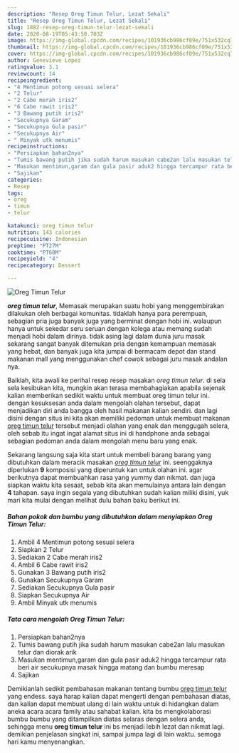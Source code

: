 ```yaml
---
description: "Resep Oreg Timun Telur, Lezat Sekali"
title: "Resep Oreg Timun Telur, Lezat Sekali"
slug: 1882-resep-oreg-timun-telur-lezat-sekali
date: 2020-08-19T05:43:50.703Z
image: https://img-global.cpcdn.com/recipes/101936cb986cf09e/751x532cq70/oreg-timun-telur-foto-resep-utama.jpg
thumbnail: https://img-global.cpcdn.com/recipes/101936cb986cf09e/751x532cq70/oreg-timun-telur-foto-resep-utama.jpg
cover: https://img-global.cpcdn.com/recipes/101936cb986cf09e/751x532cq70/oreg-timun-telur-foto-resep-utama.jpg
author: Genevieve Lopez
ratingvalue: 3.1
reviewcount: 14
recipeingredient:
- "4 Mentimun potong sesuai selera"
- "2 Telur"
- "2 Cabe merah iris2"
- "6 Cabe rawit iris2"
- "3 Bawang putih iris2"
- "Secukupnya Garam"
- "Secukupnya Gula pasir"
- "Secukupnya Air"
- " Minyak utk menumis"
recipeinstructions:
- "Persiapkan bahan2nya"
- "Tumis bawang putih jika sudah harum masukan cabe2an lalu masukan telur dan diorak arik"
- "Masukan mentimun,garam dan gula pasir aduk2 hingga tercampur rata beri air secukupnya masak hingga matang dan bumbu meresap"
- "Sajikan"
categories:
- Resep
tags:
- oreg
- timun
- telur

katakunci: oreg timun telur 
nutrition: 143 calories
recipecuisine: Indonesian
preptime: "PT27M"
cooktime: "PT60M"
recipeyield: "4"
recipecategory: Dessert

---
```



![Oreg Timun Telur](https://img-global.cpcdn.com/recipes/101936cb986cf09e/751x532cq70/oreg-timun-telur-foto-resep-utama.jpg)

<b><i>oreg timun telur</i></b>, Memasak merupakan suatu hobi yang menggembirakan dilakukan oleh berbagai komunitas. tidaklah hanya para perempuan, sebagian pria juga banyak juga yang berminat dengan hobi ini. walaupun hanya untuk sekedar seru seruan dengan kolega atau memang sudah menjadi hobi dalam dirinya. tidak asing lagi dalam dunia juru masak sekarang sangat banyak ditemukan pria dengan kemampuan memasak yang hebat, dan banyak juga kita jumpai di bermacam depot dan stand makanan mall yang menggunakan chef cowok sebagai juru masak andalan nya.



Baiklah, kita awali ke perihal resep resep masakan <i>oreg timun telur</i>. di sela sela kesibukan kita, mungkin akan terasa membahagiakan apabila sejenak kalian memberikan sedikit waktu untuk membuat oreg timun telur ini. dengan kesuksesan anda dalam mengolah olahan tersebut, dapat menjadikan diri anda bangga oleh hasil makanan kalian sendiri. dan lagi disini dengan situs ini kita akan memiliki pedoman untuk membuat makanan <u>oreg timun telur</u> tersebut menjadi olahan yang enak dan menggugah selera, oleh sebab itu ingat ingat alamat situs ini di handphone anda sebagai sebagian pedoman anda dalam mengolah menu baru yang enak.


Sekarang langsung saja kita start untuk membeli barang barang yang dibutuhkan dalam meracik masakan <u><i>oreg timun telur</i></u> ini. seenggaknya diperlukan <b>9</b> komposisi yang diperuntuk kan untuk olahan ini. agar berikutnya dapat membuahkan rasa yang yummy dan nikmat. dan juga siapkan waktu kita sesaat, sebab kita akan memulainya antara lain dengan <b>4</b> tahapan. saya ingin segala yang dibutuhkan sudah kalian miliki disini, yuk mari kita mulai dengan melihat dulu bahan baku berikut ini.

<!--inarticleads1-->

##### Bahan pokok dan bumbu yang dibutuhkan dalam menyiapkan Oreg Timun Telur:

1. Ambil 4 Mentimun potong sesuai selera
1. Siapkan 2 Telur
1. Sediakan 2 Cabe merah iris2
1. Ambil 6 Cabe rawit iris2
1. Gunakan 3 Bawang putih iris2
1. Gunakan Secukupnya Garam
1. Sediakan Secukupnya Gula pasir
1. Siapkan Secukupnya Air
1. Ambil  Minyak utk menumis




<!--inarticleads2-->

##### Tata cara mengolah Oreg Timun Telur:

1. Persiapkan bahan2nya
1. Tumis bawang putih jika sudah harum masukan cabe2an lalu masukan telur dan diorak arik
1. Masukan mentimun,garam dan gula pasir aduk2 hingga tercampur rata beri air secukupnya masak hingga matang dan bumbu meresap
1. Sajikan




Demikianlah sedikit pembahasan makanan tentang bumbu <u>oreg timun telur</u> yang endess. saya harap kalian dapat mengerti dengan pembahasan diatas, dan kalian dapat membuat ulang di lain waktu untuk di hidangkan dalam aneka acara acara family atau sahabat kalian. kita bs mengkolaborasi bumbu bumbu yang ditampilkan diatas selaras dengan selera anda, sehingga menu <b>oreg timun telur</b> ini bs menjadi lebih lezat dan nikmat lagi. demikian penjelasan singkat ini, sampai jumpa lagi di lain waktu. semoga hari kamu menyenangkan.
